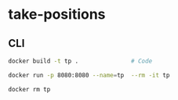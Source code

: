 # take-positions

## CLI

```sh
docker build -t tp .               # Code

docker run -p 8080:8080 --name=tp  --rm -it tp

docker rm tp
```
